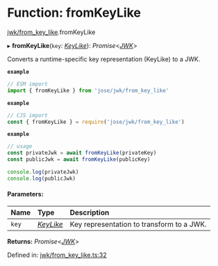 # Function: fromKeyLike

[jwk/from_key_like](../modules/jwk_from_key_like.md).fromKeyLike

▸ **fromKeyLike**(`key`: [*KeyLike*](../types/types.keylike.md)): *Promise*<[*JWK*](../interfaces/types.jwk.md)\>

Converts a runtime-specific key representation (KeyLike) to a JWK.

**`example`** 
```js
// ESM import
import { fromKeyLike } from 'jose/jwk/from_key_like'
```

**`example`** 
```js
// CJS import
const { fromKeyLike } = require('jose/jwk/from_key_like')
```

**`example`** 
```js
// usage
const privateJwk = await fromKeyLike(privateKey)
const publicJwk = await fromKeyLike(publicKey)

console.log(privateJwk)
console.log(publicJwk)
```

#### Parameters:

Name | Type | Description |
:------ | :------ | :------ |
`key` | [*KeyLike*](../types/types.keylike.md) | Key representation to transform to a JWK.    |

**Returns:** *Promise*<[*JWK*](../interfaces/types.jwk.md)\>

Defined in: [jwk/from_key_like.ts:32](https://github.com/panva/jose/blob/v3.11.2/src/jwk/from_key_like.ts#L32)
